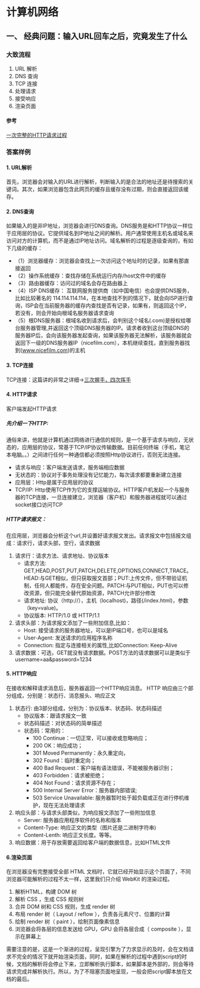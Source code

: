 # 计算机网络

## 一、 经典问题：输入URL回车之后，究竟发生了什么

### 大致流程
1. URL 解析
2. DNS 查询
3. TCP 连接
4. 处理请求
5. 接受响应
6. 渲染页面

#### 参考
[一次完整的HTTP请求过程](https://zhuanlan.zhihu.com/p/38240894)

### 答案样例
#### 1. URL解析
首先，浏览器会对输入的URL进行解析，判断输入的是合法的地址还是待搜索的关键词。其次，如果浏览器包含此网页的缓存且缓存没有过期，则会直接返回该缓存。
#### 2. DNS查询
如果输入的是非IP地址，浏览器会进行DNS查询。DNS服务是和HTTP协议一样位于应用层的协议。它提供域名到IP地址之间的解析。用户通常使用主机名或域名来访问对方的计算机，而不是通过IP地址访问。域名解析的过程是逐级查询的，有如下几级的缓存：
- （1）浏览器缓存：浏览器会查找上一次访问这个地址时的记录，如果有那直接返回
- （2）操作系统缓存：查找存储在系统运行内存/host文件中的缓存
- （3）路由器缓存：访问过的域名会存在路由器上
- （4）ISP DNS缓存： 互联网服务提供商（如中国电信）也会提供DNS服务，比如比较著名的 114.114.114.114，在本地查找不到的情况下，就会向ISP进行查询，ISP会在当前服务器的缓存内查找是否有记录，如果有，则返回这个IP，若没有，则会开始向根域名服务器请求查询
- （5）根DNS服务器：根域名收到请求后，会判别这个域名(.com)是授权给哪台服务器管理,并返回这个顶级DNS服务器的IP。请求者收到这台顶级DNS的服务器IP后，会向该服务器发起查询，如果该服务器无法解析，该服务器就会返回下一级的DNS服务器IP（nicefilm.com），本机继续查找，直到服务器找到(www.nicefilm.com)的主机
#### 3. TCP连接
TCP连接：这篇讲的非常之详细->[三次握手，四次挥手](https://zhuanlan.zhihu.com/p/103000747)
#### 4. HTTP请求
客户端发起HTTP请求
##### 先介绍一下HTTP: 
通俗来讲，他就是计算机通过网络进行通信的规则，是一个基于请求与响应，无状态的，应用层的协议，常基于TCP/IP协议传输数据。目前任何终端（手机，笔记本电脑。。）之间进行任何一种通信都必须按照Http协议进行，否则无法连接。
- 请求与响应：客户端发送请求，服务端相应数据
- 无状态的：协议对于事务处理没有记忆能力，每次请求都要重新建立连接
- 应用层：Http是属于应用层的协议
- TCP/IP: Http使用TCP作为它的支撑运输协议。HTTP客户机发起一个与服务器的TCP连接，一旦连接建立，浏览器（客户机）和服务器进程就可以通过socket接口访问TCP
##### HTTP请求报文：
在应用层，浏览器会分析这个url,并设置好请求报文发出。请求报文中包括报文组成：请求行，请求头部，空行，请求数据
1. 请求行：请求方法、请求地址、协议版本
    - 请求方法: GET,HEAD,POST,PUT,PATCH,DELETE,OPTIONS,CONNECT,TRACE。HEAD:与GET相似，但只获取报文首部；PUT:上传文件，但不带验证机制，任何人都能传，存在安全问题。PATCH:与PUT相似，PUT也可以修改资源，但只能完全替代原始资源，PATCH允许部分修改
    - 请求地址: 协议（http://），主机（localhost)，路径(/index.html)，参数（key=value)。
    - 协议版本: HTTP/1.0 或 HTTP/1.1
2. 请求头部：为请求报文添加了一些附加信息,比如：
    - Host: 接受请求的服务器地址，可以是IP端口号，也可以是域名
    - User-Agent: 发送请求的应用程序名称
    - Connection: 指定与连接相关的属性,比如Connection: Keep-Alive
3. 请求数据：可选，GET就没有请求数据。POST方法的请求数据可以是类似于username=aa&password=1234
#### 5. HTTP响应
在接收和解释请求消息后，服务器返回一个HTTP响应消息。 HTTP 响应由三个部分组成，分别是：状态行、消息报头、响应正文
1. 状态行: 由3部分组成，分别为：协议版本、状态码、状态码描述
    - 协议版本：跟请求报文一致
    - 状态码描述：对状态码的简单描述
    - 状态码：常用的：
        - 100 Continue：一切正常，可以接收或忽略响应；
        - 200 OK：响应成功；
        - 301 Moved Permanently：永久重定向，
        - 302 Found：临时重定向；
        - 400 Bad Request：客户端有语法错误，不能被服务器识别；
        - 403 Forbidden：请求被拒绝；
        - 404 Not Found：请求资源不存在；
        - 500 Internal Server Error：服务器内部错误; 
        - 503 Service Unavailable: 服务器暂时处于超负载或正在进行停机维护，现在无法处理请求
2. 响应头部：与请求头部类似，为响应报文添加了一些附加信息
    - Server: 服务器应用程序软件的名称和版本
    - Content-Type: 响应正文的类型（图片还是二进制字符串)
    - Content-Lenth: 响应正文长度。等等。
3. 响应数据：用于存放需要返回给客户端的数据信息，比如HTML文件
#### 6.渲染页面
在浏览器没有完整接受全部 HTML 文档时，它就已经开始显示这个页面了，不同浏览器可能解析的过程不太一样，这里我们只介绍 WebKit 的渲染过程。
1. 解析HTML，构建 DOM 树
2. 解析 CSS ，生成 CSS 规则树
3. 合并 DOM 树和 CSS 规则，生成 render 树
4. 布局 render 树（ Layout / reflow ），负责各元素尺寸、位置的计算
5. 绘制 render 树（ paint ），绘制页面像素信息
6. 浏览器会将各层的信息发送给 GPU，GPU 会将各层合成（ composite ），显示在屏幕上

需要注意的是，这是一个渐进的过程，呈现引擎为了力求显示的及时，会在文档请求不完全的情况下就开始渲染页面，同时，如果在解析的过程中遇到script的时候，文档的解析将会停止下来，立即解析执行脚本，如果脚本是外部的，则会等待请求完成并解析执行。所以，为了不阻塞页面地呈现，一般会把script脚本放在文档的最后。